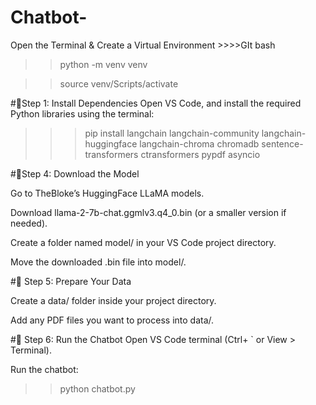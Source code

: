 # Chatbot-

Open the Terminal & Create a Virtual Environment  >>>>GIt bash

>>python -m venv venv


>>source venv/Scripts/activate



#📌Step 1: Install Dependencies
Open VS Code, and install the required Python libraries using the terminal:

>>>pip install langchain langchain-community langchain-huggingface langchain-chroma chromadb sentence-transformers ctransformers pypdf asyncio


#📌Step 4: Download the Model


Go to TheBloke’s HuggingFace LLaMA models.

Download llama-2-7b-chat.ggmlv3.q4_0.bin (or a smaller version if needed).

Create a folder named model/ in your VS Code project directory.

Move the downloaded .bin file into model/.


#📌 Step 5: Prepare Your Data

Create a data/ folder inside your project directory.

Add any PDF files you want to process into data/.



#📌 Step 6: Run the Chatbot
Open VS Code terminal (Ctrl+ ` or View > Terminal).

Run the chatbot:
>> python chatbot.py
